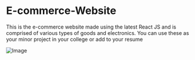 # E-commerce-Website
This is the e-commerce website made using the latest React JS and is comprised of various types of goods and electronics. You can use these as your minor project in your college or add to your resume

![Image](https://github.com/user-attachments/assets/8908e843-b76a-4047-9240-7afb70c4f94b)
